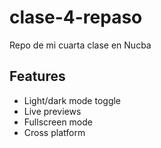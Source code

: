 # clase-4-repaso

Repo de mi cuarta clase en Nucba
## Features

- Light/dark mode toggle
- Live previews
- Fullscreen mode
- Cross platform

